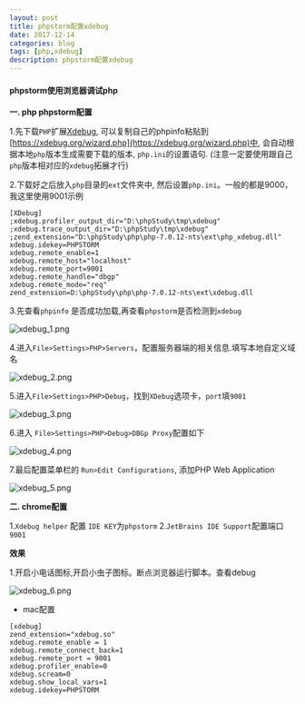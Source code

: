 ```yaml
---
layout: post
title: phpstorm配置xdebug
date: 2017-12-14
categories: blog
tags: [php,xdebug]
description: phpstorm配置xdebug
---
```



#### phpstorm使用浏览器调试php

**一. php phpstorm配置**
 
1.先下载`PHP`扩展[Xdebug](https://xdebug.org), 可以复制自己的phpinfo粘贴到[https://xdebug.org/wizard.php](https://xdebug.org/wizard.php)中, 会自动根据本地`php`版本生成需要下载的版本, `php.ini`的设置语句. (注意一定要使用跟自己`php`版本相对应的`xdebug`拓展才行)

2.下载好之后放入`php`目录的`ext`文件夹中, 然后设置`php.ini`。一般的都是9000，我这里使用9001示例

```
[XDebug]
;xdebug.profiler_output_dir="D:\phpStudy\tmp\xdebug"
;xdebug.trace_output_dir="D:\phpStudy\tmp\xdebug"
;zend_extension="D:\phpStudy\php\php-7.0.12-nts\ext\php_xdebug.dll"
xdebug.idekey=PHPSTORM
xdebug.remote_enable=1
xdebug.remote_host="localhost"
xdebug.remote_port=9001
xdebug.remote_handle="dbgp"
xdebug.remote_mode="req"
zend_extension=D:\phpStudy\php\php-7.0.12-nts\ext\xdebug.dll
```

3.先查看`phpinfo` 是否成功加载,再查看`phpstorm`是否检测到`xdebug`

![xdebug_1.png](http://img1.ph.126.net/hiliboeWQNY9iOFzZ44x3A==/6632279427516435616.png)


4.进入`File>Settings>PHP>Servers`，配置服务器端的相关信息.填写本地自定义域名

![xdebug_2.png](http://img0.ph.126.net/2TTKnzeUbB4MwyAtZ6m4RQ==/6632624674164957747.png)

5.进入`File>Settings>PHP>Debug`，找到`XDebug`选项卡，`port`填`9001`

![xdebug_3.png](http://img2.ph.126.net/PrUDoqF4-ukaNnaUOKI3Hg==/6632409169888513256.png)

6.进入 `File>Settings>PHP>Debug>DBGp Proxy`配置如下

![xdebug_4.png](http://img2.ph.126.net/lycmbT4Uv6mbAtSJwUh7kA==/2594073385384916765.png)

7.最后配置菜单栏的 `Run>Edit Configurations`, 添加PHP Web Application

![xdebug_5.png](http://img2.ph.126.net/VHp1hHclHpgKeiww9qO6mQ==/30680772480972839.png)


**二. chrome配置**

1.`Xdebug helper` 配置 `IDE KEY`为`phpstorm`
2.`JetBrains IDE Support`配置端口`9001`


**效果**

1.开启小电话图标,开启小虫子图标。断点浏览器运行脚本。查看debug

![xdebug_6.png](http://img2.ph.126.net/ZJv57n_6jO7cOTyO6CzV6w==/6632514723004773026.png)


- mac配置

```
[xdebug]
zend_extension="xdebug.so"
xdebug.remote_enable = 1
xdebug.remote_connect_back=1
xdebug.remote_port = 9001
xdebug.profiler_enable=0
xdebug.scream=0
xdebug.show_local_vars=1
xdebug.idekey=PHPSTORM
```